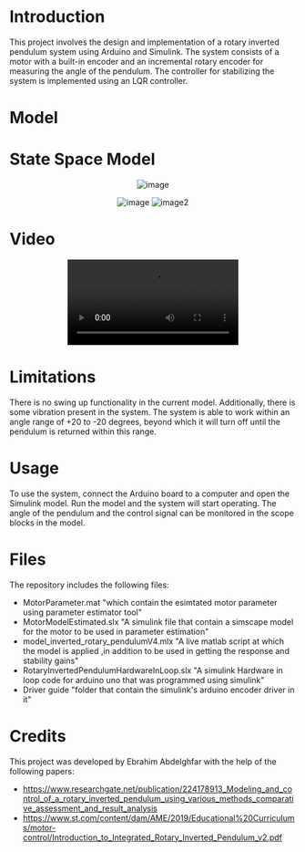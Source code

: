 # Introduction
This project involves the design and implementation of a rotary inverted pendulum system using Arduino and Simulink. The system consists of a motor with a built-in encoder and an incremental rotary encoder for measuring the angle of the pendulum. The controller for stabilizing the system is implemented using an LQR controller.
# Model

# State Space Model
<p align="center">
  <img src="https://user-images.githubusercontent.com/81301684/209886657-d23bd41b-5b84-484a-a1d1-812a3a5d1917.png" alt="image">
</p>

<p align="center">
  <img src="https://user-images.githubusercontent.com/81301684/209886802-cc0e819c-6bc1-4ef3-a986-052a14be2cd3.png" alt="image">
  <img src="https://user-images.githubusercontent.com/81301684/209886851-dfa734f8-b1f3-44b7-a5bd-99d6ea4dc7a6.png" alt="image2">
</p>

# Video

<p align="center">
  <video src="https://user-images.githubusercontent.com/81301684/209886973-716920ac-b15f-4c18-91d1-c321af55a641.mp4" controls></video>
</p>

# Limitations
There is no swing up functionality in the current model. Additionally, there is some vibration present in the system. The system is able to work within an angle range of +20 to -20 degrees, beyond which it will turn off until the pendulum is returned within this range.

# Usage
To use the system, connect the Arduino board to a computer and open the Simulink model. Run the model and the system will start operating. The angle of the pendulum and the control signal can be monitored in the scope blocks in the model.

# Files

The repository includes the following files:
* MotorParameter.mat "which contain the esimtated motor parameter using parameter estimator tool"
* MotorModelEstimated.slx "A simulink file that contain a simscape model for the motor to be used in parameter estimation"
* model_inverted_rotary_pendulumV4.mlx "A live matlab script at which the model is applied ,in addition to be used in getting the response and stability gains"
* RotaryInvertedPendulumHardwareInLoop.slx "A simulink Hardware in loop code for arduino uno that was programmed using simulink"
* Driver guide "folder that contain the simulink's arduino encoder driver in it" 

# Credits
This project was developed by Ebrahim Abdelghfar with the help of the following papers:

* https://www.researchgate.net/publication/224178913_Modeling_and_control_of_a_rotary_inverted_pendulum_using_various_methods_comparative_assessment_and_result_analysis
* https://www.st.com/content/dam/AME/2019/Educational%20Curriculums/motor-control/Introduction_to_Integrated_Rotary_Inverted_Pendulum_v2.pdf

